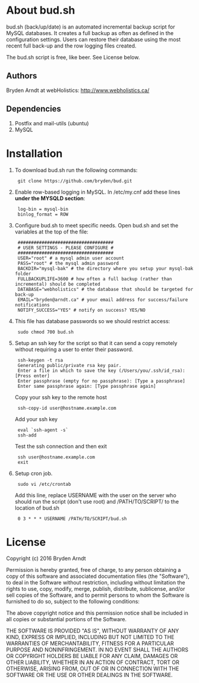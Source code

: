 About bud.sh
==============
bud.sh (back/up/date) is an automated incremental backup script for MySQL databases. It creates a full backup as often as defined in the configuration settings. Users can restore their database using the most recent full back-up and the row logging files created. 

The bud.sh script is free, like beer. See License below.

Authors
--------------
Bryden Arndt at webHolistics: http://www.webholistics.ca/

Dependencies
--------------
1. Postfix and mail-utils (ubuntu)
2. MySQL

Installation
==============

1. To download bud.sh run the following commands:

        git clone https://github.com/bryden/bud.git
        
2. Enable row-based logging in MySQL.
In /etc/my.cnf add these lines **under the MYSQLD section**:

        log-bin = mysql-bin
        binlog_format = ROW

3. Configure bud.sh to meet specific needs. Open bud.sh and set the variables at the top of the file:

        ####################################
        # USER SETTINGS - PLEASE CONFIGURE #
        ####################################
        USER="root" # a mysql admin user account
        PASS="root" # the mysql admin password
        BACKDIR="mysql-bak" # the directory where you setup your mysql-bak folder
        FULLBACKUPLIFE=3600 # how often a full backup (rather than incremental) should be completed
        DATABASE="webholistics" # the database that should be targeted for back-up
        EMAIL="bryden@arndt.ca" # your email address for success/failure notifications
        NOTIFY_SUCCESS="YES" # notify on success? YES/NO

4. This file has database passwords so we should restrict access:

        sudo chmod 700 bud.sh

5. Setup an ssh key for the script so that it can send a copy remotely without requiring a user to enter their password.

        ssh-keygen -t rsa
        Generating public/private rsa key pair.
        Enter a file in which to save the key (/Users/you/.ssh/id_rsa): [Press enter]
        Enter passphrase (empty for no passphrase): [Type a passphrase]
        Enter same passphrase again: [Type passphrase again]

    Copy your ssh key to the remote host 

        ssh-copy-id user@hostname.example.com

    Add your ssh key
    
        eval `ssh-agent -s`
        ssh-add

    Test the ssh connection and then exit

        ssh user@hostname.example.com
        exit

6. Setup cron job.

        sudo vi /etc/crontab

    Add this line, replace USERNAME with the user on the server who should run the script (don't use root) and /PATH/TO/SCRIPT/ to the location of bud.sh
    
        0 3 * * * USERNAME /PATH/TO/SCRIPT/bud.sh

License
=================
Copyright (c) 2016 Bryden Arndt


Permission is hereby granted, free of charge, to any person obtaining a copy of this software and associated documentation files (the "Software"), to deal in the Software without restriction, including without limitation the rights to use, copy, modify, merge, publish, distribute, sublicense, and/or sell copies of the Software, and to permit persons to whom the Software is furnished to do so, subject to the following conditions:

The above copyright notice and this permission notice shall be included in all copies or substantial portions of the Software.

THE SOFTWARE IS PROVIDED "AS IS", WITHOUT WARRANTY OF ANY KIND, EXPRESS OR IMPLIED, INCLUDING BUT NOT LIMITED TO THE WARRANTIES OF MERCHANTABILITY, FITNESS FOR A PARTICULAR PURPOSE AND NONINFRINGEMENT. IN NO EVENT SHALL THE AUTHORS OR COPYRIGHT HOLDERS BE LIABLE FOR ANY CLAIM, DAMAGES OR OTHER LIABILITY, WHETHER IN AN ACTION OF CONTRACT, TORT OR OTHERWISE, ARISING FROM, OUT OF OR IN CONNECTION WITH THE SOFTWARE OR THE USE OR OTHER DEALINGS IN THE SOFTWARE.
